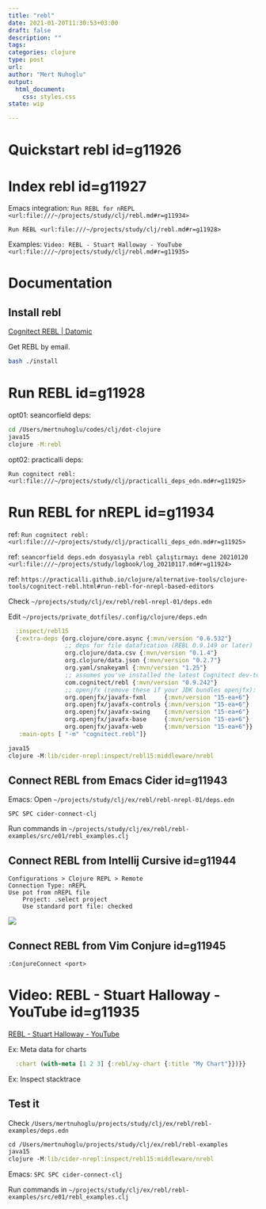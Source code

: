 ```yaml
--- 
title: "rebl"
date: 2021-01-20T11:30:53+03:00 
draft: false
description: ""
tags:
categories: clojure
type: post
url:
author: "Mert Nuhoglu"
output:
  html_document:
    css: styles.css
state: wip

---
```


# Quickstart rebl id=g11926

# Index rebl id=g11927

Emacs integration: `Run REBL for nREPL <url:file:///~/projects/study/clj/rebl.md#r=g11934>`

`Run REBL <url:file:///~/projects/study/clj/rebl.md#r=g11928>`

Examples: `Video: REBL - Stuart Halloway - YouTube <url:file:///~/projects/study/clj/rebl.md#r=g11935>`

# Documentation

## Install rebl

[Cognitect REBL | Datomic](https://docs.datomic.com/cloud/other-tools/REBL.html#installation)

Get REBL by email.

```bash
bash ./install
```

# Run REBL id=g11928

opt01: seancorfield deps:

```bash
cd /Users/mertnuhoglu/codes/clj/dot-clojure
java15
clojure -M:rebl
```

opt02: practicalli deps:

`Run cognitect rebl: <url:file:///~/projects/study/clj/practicalli_deps_edn.md#r=g11925>`

# Run REBL for nREPL id=g11934

ref: `Run cognitect rebl: <url:file:///~/projects/study/clj/practicalli_deps_edn.md#r=g11925>`

ref: `seancorfield deps.edn dosyasıyla rebl çalıştırmayı dene 20210120  <url:file:///~/projects/study/logbook/log_20210117.md#r=g11924>`

ref: `https://practicalli.github.io/clojure/alternative-tools/clojure-tools/cognitect-rebl.html#run-rebl-for-nrepl-based-editors`

Check `~/projects/study/clj/ex/rebl/rebl-nrepl-01/deps.edn`

Edit `~/projects/private_dotfiles/.config/clojure/deps.edn`

```clj
  :inspect/rebl15
  {:extra-deps {org.clojure/core.async {:mvn/version "0.6.532"}
                ;; deps for file datafication (REBL 0.9.149 or later)
                org.clojure/data.csv {:mvn/version "0.1.4"}
                org.clojure/data.json {:mvn/version "0.2.7"}
                org.yaml/snakeyaml {:mvn/version "1.25"}
                ;; assumes you've installed the latest Cognitect dev-tools:
                com.cognitect/rebl {:mvn/version "0.9.242"}
                ;; openjfx (remove these if your JDK bundles openjfx):
                org.openjfx/javafx-fxml     {:mvn/version "15-ea+6"}
                org.openjfx/javafx-controls {:mvn/version "15-ea+6"}
                org.openjfx/javafx-swing    {:mvn/version "15-ea+6"}
                org.openjfx/javafx-base     {:mvn/version "15-ea+6"}
                org.openjfx/javafx-web      {:mvn/version "15-ea+6"}}
   :main-opts [ "-m" "cognitect.rebl"]}
```

```clj
java15
clojure -M:lib/cider-nrepl:inspect/rebl15:middleware/nrebl
```

## Connect REBL from Emacs Cider id=g11943

Emacs: Open  `~/projects/study/clj/ex/rebl/rebl-nrepl-01/deps.edn`

`SPC SPC cider-connect-clj`

Run commands in `~/projects/study/clj/ex/rebl/rebl-examples/src/e01/rebl_examples.clj`

## Connect REBL from Intellij Cursive id=g11944

```
Configurations > Clojure REPL > Remote
Connection Type: nREPL
Use pot from nREPL file
	Project: .select project
	Use standard port file: checked
```

![](/Users/mertnuhoglu/gdrive/keynote_resimler/screencapture/scs20210121_211450.jpg)

## Connect REBL from Vim Conjure id=g11945

`:ConjureConnect <port>`

# Video: REBL - Stuart Halloway - YouTube id=g11935

[REBL - Stuart Halloway - YouTube](https://www.youtube.com/watch?v=c52QhiXsmyI&t=1347s)

Ex: Meta data for charts

```clj
  :chart (with-meta [1 2 3] {:rebl/xy-chart {:title "My Chart"}})}}
```

Ex: Inspect stacktrace

## Test it

Check `/Users/mertnuhoglu/projects/study/clj/ex/rebl/rebl-examples/deps.edn`

```clj
cd /Users/mertnuhoglu/projects/study/clj/ex/rebl/rebl-examples
java15
clojure -M:lib/cider-nrepl:inspect/rebl15:middleware/nrebl
```

Emacs: `SPC SPC cider-connect-clj`

Run commands in `~/projects/study/clj/ex/rebl/rebl-examples/src/e01/rebl_examples.clj`

